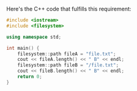 
Here's the C++ code that fulfills this requirement:

```cpp
#include <iostream> 
#include <filesystem> 

using namespace std; 

int main() {
    filesystem::path fileA = "file.txt";
    cout << fileA.length() << " B" << endl;
    filesystem::path fileB = "/file.txt";
    cout << fileB.length() << " B" << endl;
    return 0;
}
```